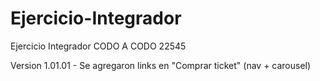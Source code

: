 # Ejercicio-Integrador
Ejercicio Integrador CODO A CODO 22545

Version 1.01.01 - Se agregaron links en "Comprar ticket" (nav + carousel) 
